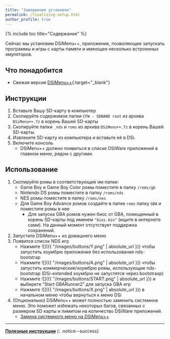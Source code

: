 ```yaml
---
title: "Завершение установки"
permalink: /finalizing-setup.html
author_profile: true
---
```


{% include toc title="Содержание" %}


Сейчас мы установим DSiMenu++, приложение, позволяющее запускать программы и игры с карты памяти и имеющее несколько встроенных эмуляторов.


## Что понадобится
- Свежая версия [DSiMenu++](https://github.com/Robz8/DSiMenuPlusPlus/releases){:target="_blank"}

## Инструкции
1. Вставьте Вашу SD-карту в компьютер
2. Скопируйте содержимое папки `CFW - SDNAND root` из архива `DSiMenu++.7z` в корень Вашей SD-карты
3. Скопируйте папки `_nds` и `roms` из архива `DSiMenu++.7z` в корень Вашей SD-карты.
4. Извлеките SD-карту из компьютера и вставьте её в DSi.
5. Включите консоль
	- DSiMenu++ должно появиться в списке DSiWare приложений в главном меню, рядом с другими.

## Использование
1. Скопируйте ромы в соответствующие им папки:
	- Game Boy и Game Boy Color ромы поместите в папку `/roms/gb`
    - Nintendo DS ромы поместите в папку `/roms/nds`
    - NES ромы поместите в папку `/roms/nes`
    - Для Game Boy Advance ромов создайте в папке `roms` папку `GBA` и поместите ромы в нее
		- Для запуска GBA ромов нужен биос от GBA, помещенный в корень SD-карты под именем `"bios.bin"` (ищите в интернете сами). На данный момент отсутствует поддержка сохранений.
2. Запустите DSiMenu++ из домашнего меню
3. Появится список NDS игр
	- Нажмите ![]({{ "/images/buttons/Y.png" | absolute_url }}) чтобы запустить хоумбрю приложение без использования nds-bootstrap
    - Нажмите ![]({{ "/images/buttons/A.png" | absolute_url }}) чтобы запустить коммерческие/хоумбрю ромы, использующие nds-bootstrap (DSi-extended хоумбрю не запустятся через bootstrasp)
    - Нажмите ![]({{ "/images/buttons/START.png" | absolute_url }}) и выбирете “Start GBARunner2” для запуска GBA игр      
    - Нажмите ![]({{ "/images/buttons/X.png" | absolute_url }}) в начальном меню чтобы вернуться к меню DSi
4. (Опционально) DSiMenu++ может полностью заменить системное меню. Это поможет избежать некоторых багов, связанных с размером SD карты и лимитом на количество DSiWare приложений. 
	- [Замена системного меню на DSiMenu++](replacing-system-menu)

____

[**Полезные инструкции**](addons)
{: .notice--success}